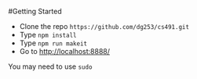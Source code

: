 #Getting Started
* Clone the repo `https://github.com/dg253/cs491.git`
* Type `npm install`
* Type `npm run makeit`
* Go to <http://localhost:8888/>

You may need to use `sudo`

